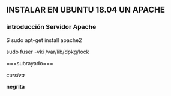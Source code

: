 ## INSTALAR EN UBUNTU 18.04 UN APACHE

### introducción Servidor Apache


$ sudo apt-get install apache2

sudo fuser -vki /var/lib/dpkg/lock

===subrayado===

*cursiva*

**negrita**
